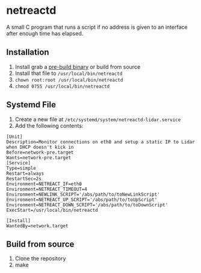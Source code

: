 # netreactd

A small C program that runs a script if no address is given to an interface after enough time has elapsed.

## Installation

1. Install grab a [pre-build binary](https://github.com/Airtonomy/netreactd/releases) or build from source
2. Install that file to `/usr/local/bin/netreactd`
3. `chown root:root /usr/local/bin/netreactd`
4. `chmod 0755 /usr/local/bin/netreactd`

## Systemd File

1. Create a new file at `/etc/systemd/system/netreactd-lidar.service`
2. Add the following contents:

```systemd
[Unit]
Description=Monitor connections on eth0 and setup a static IP to Lidar when DHCP doesn't kick in
Before=network-pre.target
Wants=network-pre.target
[Service]
Type=simple
Restart=always
RestartSec=2s
Environment=NETREACT_IF=eth0
Environment=NETREACT_TIMEOUT=4
Environment=NEWLINK_SCRIPT='/abs/path/to/toNewLinkScript'
Environment=NETREACT_UP_SCRIPT='/abs/path/to/toUpScript'
Environment=NETREACT_DOWN_SCRIPT='/abs/path/to/toDownScript'
ExecStart=/usr/local/bin/netreactd

[Install]
WantedBy=network.target
```

## Build from source

1. Clone the repository
2. make
